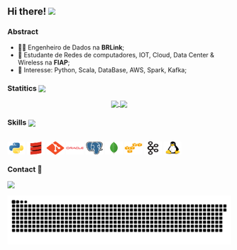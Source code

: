 ## Hi there! <img src="https://raw.githubusercontent.com/iampavangandhi/iampavangandhi/master/gifs/Hi.gif" width="30px"></h2>
### Abstract

- 👨‍💻 Engenheiro de Dados na **BRLink**;
- 🌱 Estudante de Redes de computadores, IOT, Cloud, Data Center & Wireless na **FIAP**;
- 💙 Interesse: Python, Scala, DataBase, AWS, Spark, Kafka;

### Statitics <img width="25px" align="center" src="https://www.svgrepo.com/show/80758/report.svg"></h2>

<div align="center">
  <a href="https://github.com/felipe-almeida-costa-leite">
   <img 
        align="center"
        height="160em"
        src="https://github-readme-stats.vercel.app/api?username=felipe-almeida-costa-leite&show_icons=true&theme=dracula&include_all_commits=true&count_private=true"
   />
   </a>
  <a href="https://github.com/felipe-almeida-costa-leite">
   <img 
        align="center"
        height="160em"
        src="https://github-readme-stats.vercel.app/api/top-langs/?username=felipe-almeida-costa-leite&layout=compact&langs_count=7&theme=dracula"
   />
  </a>
</div>

### Skills <img width="30px" align="center" src="https://img-premium.flaticon.com/png/512/2817/premium/2817082.png?token=exp=1629296902~hmac=77c68c0052531e04d90fc869d861b3a3"></h2> 

<div style="display: inline_block"><br>
  <img align="center" alt="Code-Python" height="30" width="40" src="https://raw.githubusercontent.com/devicons/devicon/master/icons/python/python-original.svg">
  <img align="center" alt="Code-Scala" height="30" width="40" src="https://raw.githubusercontent.com/devicons/devicon/master/icons/scala/scala-original.svg">
  <img align="center" alt="Code-Git" height="30" width="40" src="https://raw.githubusercontent.com/devicons/devicon/master/icons/git/git-original.svg">
  <img align="center" alt="DB-Oracle" height="30" width="40" src="https://raw.githubusercontent.com/devicons/devicon/master/icons/oracle/oracle-original.svg">
  <img align="center" alt="DB-Postgre" height="30" width="40" src="https://raw.githubusercontent.com/devicons/devicon/master/icons/postgresql/postgresql-original.svg">
  <img align="center" alt="DB-Mongo" height="30" width="40" src="https://raw.githubusercontent.com/devicons/devicon/master/icons/mongodb/mongodb-original.svg">
  <img align="center" alt="AWS" height="30" width="40" src="https://raw.githubusercontent.com/devicons/devicon/master/icons/amazonwebservices/amazonwebservices-original.svg">
  <img align="center" alt="Kafka" height="30" width="40" src="https://raw.githubusercontent.com/devicons/devicon/master/icons/apachekafka/apachekafka-original.svg">
  <img align="center" alt="Linux" height="30" width="40" src="https://raw.githubusercontent.com/devicons/devicon/master/icons/linux/linux-original.svg">
</div>
 
### Contact :iphone:

<div>
 <a href="https://www.linkedin.com/in/felipe-almeida-costa-leite/" target="_blank"><img src="https://img.shields.io/badge/-LinkedIn-%230077B5?style=for-the-badge&logo=linkedin&logoColor=white" target="_blank">
 </a>
</div>






![Snake animation](https://github.com/felipe-almeida-costa-leite/felipe-almeida-costa-leite/blob/output/github-contribution-grid-snake.svg)

  
